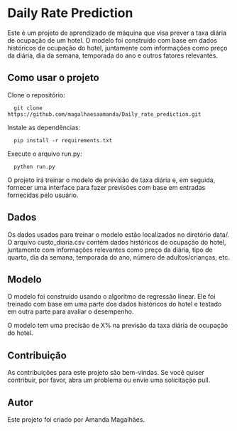 # Daily Rate Prediction

Este é um projeto de aprendizado de máquina que visa prever a taxa diária de ocupação de um hotel. O modelo foi construído com base em dados históricos de ocupação do hotel, juntamente com informações como preço da diária, dia da semana, temporada do ano e outros fatores relevantes.

## Como usar o projeto

Clone o repositório:

      git clone https://github.com/magalhaesaamanda/Daily_rate_prediction.git

Instale as dependências:

      pip install -r requirements.txt
      
Execute o arquivo run.py:

      python run.py
      
O projeto irá treinar o modelo de previsão de taxa diária e, em seguida, fornecer uma interface para fazer previsões com base em entradas fornecidas pelo usuário.

## Dados
Os dados usados para treinar o modelo estão localizados no diretório data/. O arquivo custo_diaria.csv contém dados históricos de ocupação do hotel, juntamente com informações relevantes como preço da diária, tipo de quarto, dia da semana, temporada do ano, número de adultos/crianças, etc.

## Modelo
O modelo foi construído usando o algoritmo de regressão linear. Ele foi treinado com base em uma parte dos dados históricos do hotel e testado em outra parte para avaliar o desempenho.

O modelo tem uma precisão de X% na previsão da taxa diária de ocupação do hotel.

## Contribuição
As contribuições para este projeto são bem-vindas. Se você quiser contribuir, por favor, abra um problema ou envie uma solicitação pull.

## Autor
Este projeto foi criado por Amanda Magalhães.
